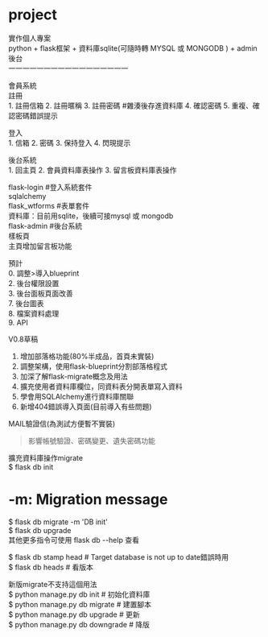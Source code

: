 # project

實作個人專案  
python + flask框架 + 資料庫sqlite(可隨時轉 MYSQL 或 MONGODB ) + admin後台  
一一一一一一一一一一一一一一一一一  

會員系統  
註冊  
    1. 註冊信箱
    2. 註冊暱稱
    3. 註冊密碼 #雜湊後存進資料庫
    4. 確認密碼
    5. 重複、確認密碼錯誤提示
  
登入  
    1. 信箱
    2. 密碼
    3. 保持登入
    4. 閃現提示
  
後台系統  
    1. 回主頁
    2. 會員資料庫表操作
    3. 留言板資料庫表操作
  
flask-login #登入系統套件  
sqlalchemy  
flask_wtforms #表單套件  
資料庫：目前用sqlite，後續可接mysql 或 mongodb  
flask-admin #後台系統  
樣板頁  
主頁增加留言板功能  
  

預計  
0. 調整>導入blueprint  
2. 後台權限設置  
3. 後台面板頁面改善  
7. 後台圖表  
8. 檔案資料處理  
9. API  
  

V0.8草稿  
1. 增加部落格功能(80%半成品，首頁未實裝)  
2. 調整架構，使用flask-blueprint分割部落格程式  
3. 加深了解flask-migrate概念及用法  
4. 擴充使用者資料庫欄位，同資料表分開表單寫入資料  
5. 學會用SQLAlchemy進行資料庫關聯  
6. 新增404錯誤導入頁面(目前導入有些問題)  



MAIL驗證信(為測試方便暫不實裝)  
>影響帳號驗證、密碼變更、遺失密碼功能  

  
擴充資料庫操作migrate  
$ flask db init  
# -m: Migration message  
$ flask db migrate -m 'DB init'  
$ flask db upgrade  
其他更多指令可使用 flask db --help 查看  
      
$ flask db stamp head  # Target database is not up to date錯誤時用  
$ flask db heads  # 看版本  
  
新版migrate不支持這個用法  
$ python manage.py db init  #  初始化資料庫  
$ python manage.py db migrate  #  建置腳本  
$ python manage.py db upgrade  #  更新  
$ python manage.py db downgrade  #  降版  